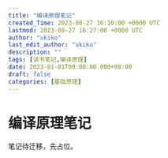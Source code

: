 ```yaml
---
title: "编译原理笔记"
created_Time: 2023-08-27 16:10:00 +0000 UTC
lastmod: 2023-08-27 16:27:00 +0000 UTC
author: "ukiko"
last_edit_author: "ukiko"
description: ""
tags: [读书笔记,编译原理]
date: 2023-01-01T00:00:00.000+08:00
draft: false
categories: [基础原理]
---
```


# 编译原理笔记

笔记待迁移，先占位。



